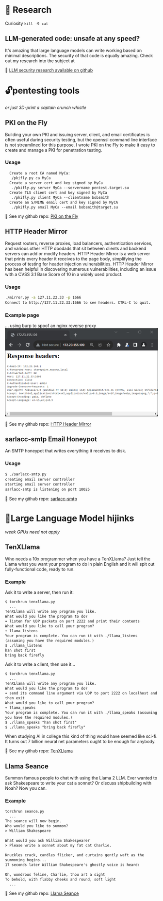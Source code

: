 # 🔬 Research
Curiosity ```kill -9 cat```
## LLM-generated code: unsafe at any speed?
It's amazing that large language models can write working based on minimal descriptions. The security of that code is equally amazing. Check out my research into the subject at

💾 [LLM security research available on github](https://github.com/thatnickbrown/llm_security)

# 🔓pentesting tools
*or just 3D-print a captain crunch whistle*
## PKI on the Fly
Building your own PKI and issuing server, client, and email certificates is often useful during security testing, but the openssl command line interface is not streamlined for this purpose. I wrote PKI on the Fly to make it easy to create and manage a PKI for penetration testing.
### Usage
```
  Create a root CA named MyCa:
   /pkifly.py ca MyCa
  Create a server cert and key signed by MyCa
   ./pkifly.py server MyCa --servername pentest.target.su
  Create TLS client cert and key signed by MyCa
   ./pkifly.py client MyCa --clientname bobsmith
  Create an S/MIME email cert and key signed by MyCA
   ./pkifly.py email MyCa --email bobsmith@target.su
```
💾 See my github repo: [PKI on the Fly](https://github.com/thatnickbrown/pkifly)

## HTTP Header Mirror
Request routers, reverse proxies, load balancers, authentication services, and various other HTTP doodads that sit between clients and backend servers can add or modify headers. HTTP Header Mirror is a web server that prints every header it receives to the page body, simplifying the process of testing for header injection vulnerabilities. HTTP Header Mirror has been helpful in discovering numerous vulnerabilities, including an issue with a CVSS 3.1 Base Score of 10 in a widely used product.

### Usage
```bash
./mirror.py -a 127.11.22.33 -p 1666
Connect to http://127.11.22.33:1666 to see headers. CTRL-C to quit.
```

### Example page
... using burp to spoof an nginx reverse proxy
![example page](https://raw.githubusercontent.com/thatnickbrown/mirror/main/docs/mirror.png)

💾 See my github repo: [HTTP Header Mirror](https://github.com/thatnickbrown/mirror)

## sarlacc-smtp Email Honeypot
An SMTP honeypot that writes everything it receives to disk.

### Usage
```bash
$ ./sarlacc-smtp.py
creating email server controller
starting email server controller
sarlacc-smtp is listening on port 10025
```
💾 See my github repo: [sarlacc-smtp](https://github.com/thatnickbrown/sarlacc-smtp)

# 🦙Large Language Model hijinks
*weak GPUs need not apply*
## TenXLlama
Who needs a 10x programmer when you have a TenXLlama? Just tell the Llama what you want your program to do in plain English and it will spit out fully-functional code, ready to run.
### Example
Ask it to write a server, then run it:
```
$ torchrun tenxllama.py
  ...
TenXLlama will write any program you like.
What would you like the program to do?
➡️ listen for UDP packets on port 2222 and print their contents
What would you like to call your program?
➡️ llama_listens
Your program is complete. You can run it with ./llama_listens (assuming you have the required modules.)
$ ./llama_listens
han shot first
bring back firefly
```
Ask it to write a client, then use it...
```
$ torchrun tenxllama.py
  ...
TenXLlama will write any program you like.
What would you like the program to do?
➡️ send its command line argument via UDP to port 2222 on localhost and then exit
What would you like to call your program?
➡️ llama_speaks
Your program is complete. You can run it with ./llama_speaks (assuming you have the required modules.)
$ ./llama_speaks "han shot first"
$ ./llama_speaks "bring back firefly"
```
When studying AI in college this kind of thing would have seemed like sci-fi. It turns out 7 billion neural net parameters ought to be enough for anybody.

💾 See my github repo: [TenXLlama](https://github.com/thatnickbrown/tenxllama)

## Llama Seance
Summon famous people to chat with using the Llama 2 LLM. Ever wanted to ask Shakespeare to write your cat a sonnet? Or discuss shipbuilding with Noah? Now you can.
### Example
```
torchrun seance.py
  ...
The seance will now begin.
Who would you like to summon?
> William Shakespeare

What would you ask William Shakespeare?
> Please write a sonnet about my fat cat Charlie.

Knuckles crack, candles flicker, and curtains gently waft as the summoning begins...
17 seconds later William Shakespeare's ghostly voice is heard:

Oh, wondrous feline, Charlie, thou art a sight
To behold, with flabby cheeks and round, soft light
  ...
```
💾 See my github repo: [Llama Seance](https://github.com/thatnickbrown/seance)
